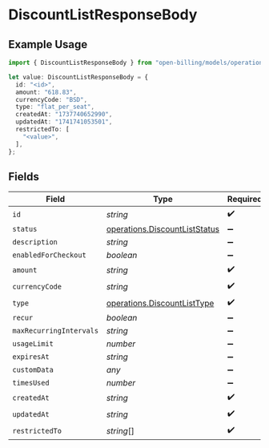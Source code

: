 # DiscountListResponseBody

## Example Usage

```typescript
import { DiscountListResponseBody } from "open-billing/models/operations";

let value: DiscountListResponseBody = {
  id: "<id>",
  amount: "618.83",
  currencyCode: "BSD",
  type: "flat_per_seat",
  createdAt: "1737740652990",
  updatedAt: "1741741053501",
  restrictedTo: [
    "<value>",
  ],
};
```

## Fields

| Field                                                                          | Type                                                                           | Required                                                                       | Description                                                                    |
| ------------------------------------------------------------------------------ | ------------------------------------------------------------------------------ | ------------------------------------------------------------------------------ | ------------------------------------------------------------------------------ |
| `id`                                                                           | *string*                                                                       | :heavy_check_mark:                                                             | N/A                                                                            |
| `status`                                                                       | [operations.DiscountListStatus](../../models/operations/discountliststatus.md) | :heavy_minus_sign:                                                             | N/A                                                                            |
| `description`                                                                  | *string*                                                                       | :heavy_minus_sign:                                                             | N/A                                                                            |
| `enabledForCheckout`                                                           | *boolean*                                                                      | :heavy_minus_sign:                                                             | N/A                                                                            |
| `amount`                                                                       | *string*                                                                       | :heavy_check_mark:                                                             | N/A                                                                            |
| `currencyCode`                                                                 | *string*                                                                       | :heavy_check_mark:                                                             | N/A                                                                            |
| `type`                                                                         | [operations.DiscountListType](../../models/operations/discountlisttype.md)     | :heavy_check_mark:                                                             | N/A                                                                            |
| `recur`                                                                        | *boolean*                                                                      | :heavy_minus_sign:                                                             | N/A                                                                            |
| `maxRecurringIntervals`                                                        | *string*                                                                       | :heavy_minus_sign:                                                             | N/A                                                                            |
| `usageLimit`                                                                   | *number*                                                                       | :heavy_minus_sign:                                                             | N/A                                                                            |
| `expiresAt`                                                                    | *string*                                                                       | :heavy_minus_sign:                                                             | N/A                                                                            |
| `customData`                                                                   | *any*                                                                          | :heavy_minus_sign:                                                             | N/A                                                                            |
| `timesUsed`                                                                    | *number*                                                                       | :heavy_minus_sign:                                                             | N/A                                                                            |
| `createdAt`                                                                    | *string*                                                                       | :heavy_check_mark:                                                             | N/A                                                                            |
| `updatedAt`                                                                    | *string*                                                                       | :heavy_check_mark:                                                             | N/A                                                                            |
| `restrictedTo`                                                                 | *string*[]                                                                     | :heavy_check_mark:                                                             | N/A                                                                            |